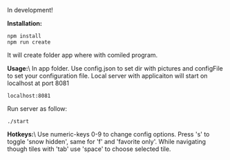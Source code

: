 In development!

**Installation:**
```
npm install
npm run create
```
It will create folder app where with comiled program.

**Usage:**\\
In app folder. Use config.json to set dir with pictures and configFile to set your
configuration file. Local server with applicaiton will start on localhost at port 8081
```
localhost:8081
```

Run server as follow:
```
./start
```

**Hotkeys:**\\
Use numeric-keys 0-9 to change config options. Press 's' to toggle 'snow hidden', same for 'f' and 'favorite only'. While navigating though tiles with 'tab' use 'space' to choose selected tile.
